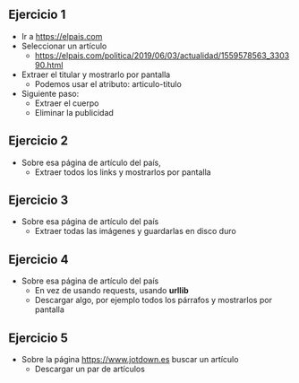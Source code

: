 

## Ejercicio 1

- Ir a https://elpais.com
- Seleccionar un artículo
  - https://elpais.com/politica/2019/06/03/actualidad/1559578563_330390.html
- Extraer el titular y mostrarlo por pantalla
  - Podemos usar el atributo: articulo-titulo
- Siguiente paso:
  - Extraer el cuerpo
  - Eliminar la publicidad



## Ejercicio 2

- Sobre esa página de artículo del país,
  - Extraer todos los links y mostrarlos por pantalla



## Ejercicio 3

- Sobre esa página de artículo del país
  - Extraer todas las imágenes y guardarlas en disco duro



## Ejercicio 4

- Sobre esa página de artículo del país
  - En vez de usando requests, usando **urllib**
  - Descargar algo, por ejemplo todos los párrafos y mostrarlos por pantalla



## Ejercicio 5

- Sobre la página https://www.jotdown.es buscar un artículo
  - Descargar un par de artículos